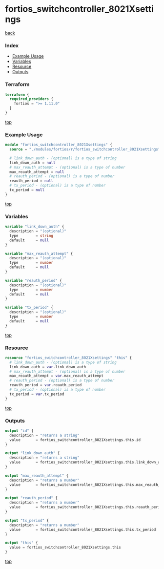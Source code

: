 # fortios_switchcontroller_8021Xsettings

[back](../fortios.md)

### Index

- [Example Usage](#example-usage)
- [Variables](#variables)
- [Resource](#resource)
- [Outputs](#outputs)

### Terraform

```terraform
terraform {
  required_providers {
    fortios = ">= 1.11.0"
  }
}
```

[top](#index)

### Example Usage

```terraform
module "fortios_switchcontroller_8021Xsettings" {
  source = "./modules/fortios/r/fortios_switchcontroller_8021Xsettings"

  # link_down_auth - (optional) is a type of string
  link_down_auth = null
  # max_reauth_attempt - (optional) is a type of number
  max_reauth_attempt = null
  # reauth_period - (optional) is a type of number
  reauth_period = null
  # tx_period - (optional) is a type of number
  tx_period = null
}
```

[top](#index)

### Variables

```terraform
variable "link_down_auth" {
  description = "(optional)"
  type        = string
  default     = null
}

variable "max_reauth_attempt" {
  description = "(optional)"
  type        = number
  default     = null
}

variable "reauth_period" {
  description = "(optional)"
  type        = number
  default     = null
}

variable "tx_period" {
  description = "(optional)"
  type        = number
  default     = null
}
```

[top](#index)

### Resource

```terraform
resource "fortios_switchcontroller_8021Xsettings" "this" {
  # link_down_auth - (optional) is a type of string
  link_down_auth = var.link_down_auth
  # max_reauth_attempt - (optional) is a type of number
  max_reauth_attempt = var.max_reauth_attempt
  # reauth_period - (optional) is a type of number
  reauth_period = var.reauth_period
  # tx_period - (optional) is a type of number
  tx_period = var.tx_period
}
```

[top](#index)

### Outputs

```terraform
output "id" {
  description = "returns a string"
  value       = fortios_switchcontroller_8021Xsettings.this.id
}

output "link_down_auth" {
  description = "returns a string"
  value       = fortios_switchcontroller_8021Xsettings.this.link_down_auth
}

output "max_reauth_attempt" {
  description = "returns a number"
  value       = fortios_switchcontroller_8021Xsettings.this.max_reauth_attempt
}

output "reauth_period" {
  description = "returns a number"
  value       = fortios_switchcontroller_8021Xsettings.this.reauth_period
}

output "tx_period" {
  description = "returns a number"
  value       = fortios_switchcontroller_8021Xsettings.this.tx_period
}

output "this" {
  value = fortios_switchcontroller_8021Xsettings.this
}
```

[top](#index)
